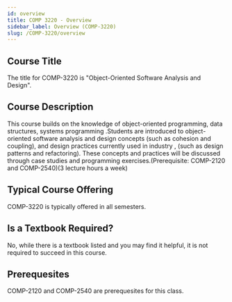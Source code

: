 ```yaml
---
id: overview
title: COMP 3220 - Overview
sidebar_label: Overview (COMP-3220)
slug: /COMP-3220/overview
---
```


## Course Title

The title for COMP-3220 is "Object-Oriented Software Analysis and Design".

## Course Description

This course builds on the knowledge of object-oriented programming, data structures, systems programming .Students are introduced to object-oriented software analysis and design concepts (such as cohesion and coupling), and design practices currently used in industry , (such as design patterns and refactoring). These concepts and practices will be discussed through case studies and programming exercises.(Prerequisite: COMP-2120 and COMP-2540)(3 lecture hours a week)

## Typical Course Offering

COMP-3220 is typically offered in all semesters.

## Is a Textbook Required?

No, while there is a textbook listed and you may find it helpful, it is not required to succeed in this course.

## Prerequesites

COMP-2120 and COMP-2540 are prerequesites for this class.
